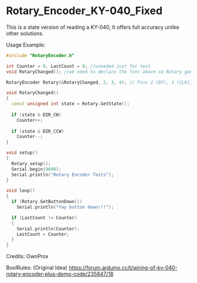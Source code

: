 # Rotary_Encoder_KY-040_Fixed
This is a state version of reading a KY-040, It offers full accuracy unlike other solutions.


Usage Example:
```c++
#include "RotaryEncoder.h"

int Counter = 0, LastCount = 0; //uneeded just for test
void RotaryChanged(); //we need to declare the func above so Rotary goes to the one below

RotaryEncoder Rotary(&RotaryChanged, 2, 3, 4); // Pins 2 (DT), 3 (CLK), 4 (SW)

void RotaryChanged()
{
  const unsigned int state = Rotary.GetState();
  
  if (state & DIR_CW)  
    Counter++;
    
  if (state & DIR_CCW)  
    Counter--;    
}

void setup()
{
  Rotary.setup();  
  Serial.begin(9600);  
  Serial.println("Rotary Encoder Tests");  
}

void loop()
{
  if (Rotary.GetButtonDown())  
    Serial.println("Yay button down!!!");    

  if (LastCount != Counter)  
  {
    Serial.println(Counter);    
    LastCount = Counter;    
  }
}
```

Credits:
OwnProx

BoolRules: (Original Idea) https://forum.arduino.cc/t/wiring-of-ky-040-rotary-encoder-plus-demo-code/235847/18
